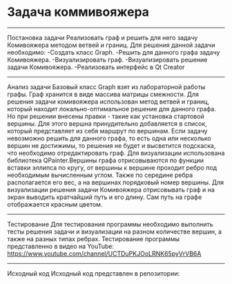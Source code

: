 # Задача коммивояжера
____
Постановка задачи
Реализовать граф и решить для него задачу Комивояжера методом ветвей и границ. Для решения данной задачи необходимо:
-Создать класс Graph.
-Решить для данного графа задачу Комивояжера.
-Визуализировать граф.
-Визуализировать решение задачи Комивояжера.
-Реализовать интерфейс в Qt Creator
___
Анализ задачи
Базовый класс Graph взят из лабораторной работы графы. Граф хранится в виде массива матрицы смежности.
Для решения задачи комивояжера использован метод ветвей и границ, который находит локально-оптимальное решение для данного графа. Но при решении внесены правки - такие как установка стартовой вершины. Для этого вершна принудительно добавляется в список, который представляет из себя маршрут по вершинам. Если задачу невозможно решить для данного графа, то есть одна или несколько вершин не достижимы, то решения не будет и высветится подскаска, что необходимо отредактировать граф.
Для визуализации использована библиотека QPainter.Вершины графа отрисовываются по функции вставки эллипса по кругу, от вершины к вершине проходит ребро под необходимым вычисленным углом. Также по середине ребра располагается его вес, а на вершинах порядковый номер вершины.
Для визуализации решения задачи Комивояжера отрисовывать граф и на экран выводить кратчайший путь и его длину. Сам путь на графе отображается красным цветом.
____
Тестирование
Для тестирования программы необходимо выполнить тесты решения задачи и визуализации на разном количестве вершин, а также на разных типах ребрах. Тестирование программы представленно в видео на YouTube: https://www.youtube.com/channel/UCTDuPKJOoLRNK65pyVrVB6A
___
Исходный код
Исходный код представлен в репозитории: 

